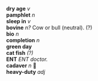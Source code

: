 __dry age__ _v_  
__pamphlet__ _n_  
__sleep in__ _v_  
__bovine__ _n?_ Cow or bull (neutral). (?)  
__bio__ _n_  
__completion__ _n_  
__green day__  
__cat fish__ _(?)_  
__ENT__ _ENT doctor._  
__cadaver__ _n_ :mega:  
__heavy-duty__ _adj_  
